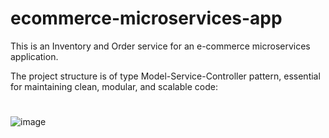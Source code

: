 # ecommerce-microservices-app
This is an Inventory and Order service for an e-commerce microservices application.

The project structure is of type Model-Service-Controller pattern, essential for maintaining clean, modular, and scalable code:

#
![image](https://github.com/user-attachments/assets/f962ec1b-1aab-4531-8093-af857b396e90)
